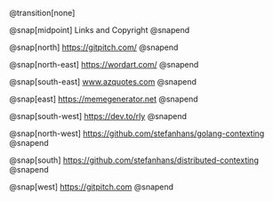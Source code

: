 @transition[none]

@snap[midpoint]
Links and Copyright
@snapend

@snap[north]
https://gitpitch.com/
@snapend

@snap[north-east]
https://wordart.com/
@snapend

@snap[south-east]
www.azquotes.com
@snapend

@snap[east]
https://memegenerator.net
@snapend

@snap[south-west]
https://dev.to/rly
@snapend

@snap[north-west]
https://github.com/stefanhans/golang-contexting
@snapend

@snap[south]
https://github.com/stefanhans/distributed-contexting
@snapend

@snap[west]
https://gitpitch.com
@snapend



